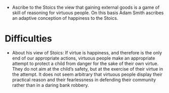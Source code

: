 - Ascribe to the Stoics the view that gaining external goods is a game of skill of reasoning for virtuous people. On this basis Adam Smith ascribes an adaptive conception of happiness to the Stoics.

# Difficulties

- About his view of Stoics: If virtue is happiness, and therefore is the only end of our appropriate actions, virtuous people make an appropriate attempt to protect a child from danger for the sake of their own virtue. They do not aim at the child’s safety, but at the exercise of their virtue in the attempt. It does not seem arbitrary that virtuous people display their practical reason and their fearlessness in defending their community rather than in a daring bank robbery.